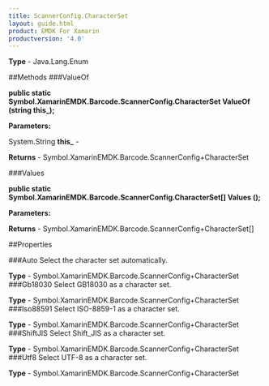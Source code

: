 ```yaml
---
title: ScannerConfig.CharacterSet
layout: guide.html
product: EMDK For Xamarin 
productversion: '4.0' 
---
```


    

**Type** - Java.Lang.Enum

##Methods
###ValueOf

**public static Symbol.XamarinEMDK.Barcode.ScannerConfig.CharacterSet ValueOf (string this_);**


        

**Parameters:**

System.String **this_**  - 
        

**Returns** - Symbol.XamarinEMDK.Barcode.ScannerConfig+CharacterSet

###Values

**public static Symbol.XamarinEMDK.Barcode.ScannerConfig.CharacterSet[] Values ();**


        

**Parameters:**

**Returns** - Symbol.XamarinEMDK.Barcode.ScannerConfig+CharacterSet[]

##Properties

###Auto
Select the character set automatically.

**Type** - Symbol.XamarinEMDK.Barcode.ScannerConfig+CharacterSet
###Gb18030
Select GB18030 as a character set.

**Type** - Symbol.XamarinEMDK.Barcode.ScannerConfig+CharacterSet
###Iso88591
Select ISO-8859-1 as a character set.

**Type** - Symbol.XamarinEMDK.Barcode.ScannerConfig+CharacterSet
###ShiftJIS
Select Shift_JIS as a character set.

**Type** - Symbol.XamarinEMDK.Barcode.ScannerConfig+CharacterSet
###Utf8
Select UTF-8 as a character set.

**Type** - Symbol.XamarinEMDK.Barcode.ScannerConfig+CharacterSet
